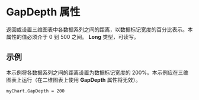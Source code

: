 
# GapDepth 属性

返回或设置三维图表中各数据系列之间的距离，以数据标记宽度的百分比表示。本属性的值必须介于 0 到 500 之间。 **Long** 类型，可读写。


## 示例

本示例将各数据系列之间的距离设置为数据标记宽度的 200%。本示例应在三维图表上运行（在二维图表上使用  **GapDepth** 属性将无效）。


```
myChart.GapDepth = 200
```

